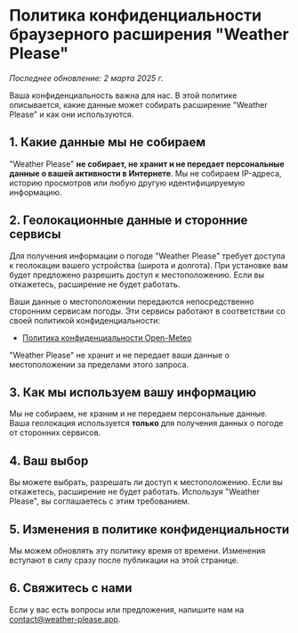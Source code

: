 # Политика конфиденциальности браузерного расширения "Weather Please"

_Последнее обновление: 2 марта 2025 г._

Ваша конфиденциальность важна для нас. В этой политике описывается, какие данные может собирать расширение "Weather Please" и как они используются.

## 1. Какие данные мы не собираем

"Weather Please" **не собирает, не хранит и не передает персональные данные о вашей активности в Интернете**. Мы не собираем IP-адреса, историю просмотров или любую другую идентифицируемую информацию.

## 2. Геолокационные данные и сторонние сервисы

Для получения информации о погоде "Weather Please" требует доступа к геолокации вашего устройства (широта и долгота). При установке вам будет предложено разрешить доступ к местоположению. Если вы откажетесь, расширение не будет работать.

Ваши данные о местоположении передаются непосредственно сторонним сервисам погоды. Эти сервисы работают в соответствии со своей политикой конфиденциальности:

- [Политика конфиденциальности Open-Meteo](https://open-meteo.com/en/terms)

"Weather Please" не хранит и не передает ваши данные о местоположении за пределами этого запроса.

## 3. Как мы используем вашу информацию

Мы не собираем, не храним и не передаем персональные данные. Ваша геолокация используется **только** для получения данных о погоде от сторонних сервисов.

## 4. Ваш выбор

Вы можете выбрать, разрешать ли доступ к местоположению. Если вы откажетесь, расширение не будет работать. Используя "Weather Please", вы соглашаетесь с этим требованием.

## 5. Изменения в политике конфиденциальности

Мы можем обновлять эту политику время от времени. Изменения вступают в силу сразу после публикации на этой странице.

## 6. Свяжитесь с нами

Если у вас есть вопросы или предложения, напишите нам на [contact@weather-please.app](mailto:contact@weather-please.app).
